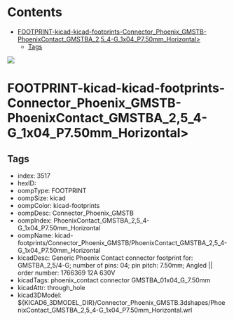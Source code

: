 



Contents
========

* [FOOTPRINT-kicad-kicad-footprints-Connector_Phoenix_GMSTB-PhoenixContact_GMSTBA_2,5_4-G_1x04_P7.50mm_Horizontal>](#footprint-kicad-kicad-footprints-connector_phoenix_gmstb-phoenixcontact_gmstba_25_4-g_1x04_p750mm_horizontal)
	* [Tags](#tags)
  
![][im]
# FOOTPRINT-kicad-kicad-footprints-Connector_Phoenix_GMSTB-PhoenixContact_GMSTBA_2,5_4-G_1x04_P7.50mm_Horizontal>

## Tags

- index: 3517
- hexID: 
- oompType: FOOTPRINT
- oompSize: kicad
- oompColor: kicad-footprints
- oompDesc: Connector_Phoenix_GMSTB
- oompIndex: PhoenixContact_GMSTBA_2,5_4-G_1x04_P7.50mm_Horizontal
- oompName: kicad-footprints/Connector_Phoenix_GMSTB/PhoenixContact_GMSTBA_2,5_4-G_1x04_P7.50mm_Horizontal
- kicadDesc: Generic Phoenix Contact connector footprint for: GMSTBA_2,5/4-G; number of pins: 04; pin pitch: 7.50mm; Angled || order number: 1766369 12A 630V
- kicadTags: phoenix_contact connector GMSTBA_01x04_G_7.50mm
- kicadAttr: through_hole
- kicad3DModel: ${KICAD6_3DMODEL_DIR}/Connector_Phoenix_GMSTB.3dshapes/PhoenixContact_GMSTBA_2,5_4-G_1x04_P7.50mm_Horizontal.wrl



[im]: image.png
